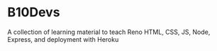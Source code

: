 # B10Devs
A collection of learning material to teach Reno HTML, CSS, JS, Node, Express, and deployment with Heroku
